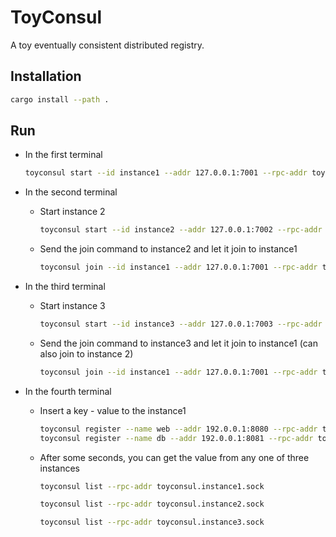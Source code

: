 # ToyConsul

A toy eventually consistent distributed registry.

## Installation

```bash
cargo install --path .
```

## Run

- In the first terminal

  ```bash
  toyconsul start --id instance1 --addr 127.0.0.1:7001 --rpc-addr toyconsul.instance1.sock
  ```

- In the second terminal

  - Start instance 2

    ```bash
    toyconsul start --id instance2 --addr 127.0.0.1:7002 --rpc-addr toyconsul.instance2.sock
    ```
  
  - Send the join command to instance2 and let it join to instance1
  
    ```bash
    toyconsul join --id instance1 --addr 127.0.0.1:7001 --rpc-addr toyconsul.instance2.sock
    ```

- In the third terminal

  - Start instance 3

    ```bash
    toyconsul start --id instance3 --addr 127.0.0.1:7003 --rpc-addr toyconsul.instance3.sock
    ```
  
  - Send the join command to instance3 and let it join to instance1 (can also join to instance 2)
  
    ```bash
    toyconsul join --id instance1 --addr 127.0.0.1:7001 --rpc-addr toyconsul.instance3.sock
    ```

- In the fourth terminal

  - Insert a key - value to the instance1

    ```bash
    toyconsul register --name web --addr 192.0.0.1:8080 --rpc-addr toyconsul.instance1.sock
    toyconsul register --name db --addr 192.0.0.1:8081 --rpc-addr toyconsul.instance2.sock
    ```
  
  - After some seconds, you can get the value from any one of three instances

    ```bash
    toyconsul list --rpc-addr toyconsul.instance1.sock
    ```

    ```bash
    toyconsul list --rpc-addr toyconsul.instance2.sock
    ```

    ```bash
    toyconsul list --rpc-addr toyconsul.instance3.sock
    ```

